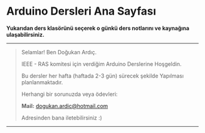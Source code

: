 # Arduino Dersleri Ana Sayfası

**Yukarıdan ders klasörünü seçerek o günkü ders notlarını ve kaynağına ulaşabilirsiniz.**

-------------------------------------------------------------------------------------------------------------
>
>Selamlar! Ben Doğukan Ardıç. 
>
>IEEE - RAS komitesi için verdiğim Arduino Derslerine Hoşgeldin.
>
>Bu dersler her hafta (haftada 2-3 gün) sürecek şekilde Yapılması planlanmaktadır.
>
>Herhangi bir sorunuzda veya ödevleri:
>
>**Mail:** dogukan.ardic@hotmail.com
>
>Adresinden bana iletebilirsiniz :)
>
-------------------------------------------------------------------------------------------------------------

